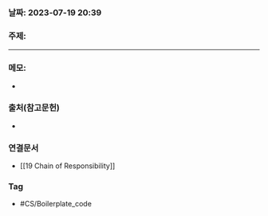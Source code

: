### 날짜: 2023-07-19 20:39

### 주제: 
---
### 메모: 
- 

### 출처(참고문헌) 
- 

### 연결문서 
- [[19 Chain of Responsibility]]

### Tag
- #CS/Boilerplate_code
